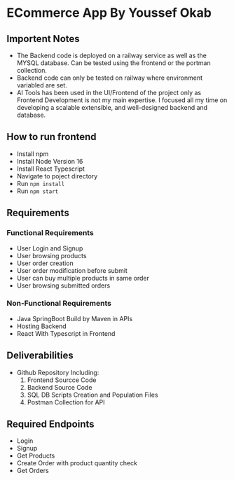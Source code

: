 # ECommerce App By Youssef Okab

## Importent Notes
- The Backend code is deployed on a railway service as well as the MYSQL database. Can be tested using the frontend or the portman collection.
- Backend code can only be tested on railway where environment variabled are set.
- AI Tools has been used in the UI/Frontend of the project only as Frontend Development is not my main expertise. I focused all my time on developing a scalable extensible, and well-designed backend and database.

## How to run frontend
- Install npm
- Install Node Version 16
- Install React Typescript
- Navigate to poject directory
- Run `npm install`
- Run `npm start`

## Requirements

### Functional Requirements
- User Login and Signup
- User browsing products
- User order creation
- User order modification before submit
- User can buy multiple products in same order
- User browsing submitted orders

### Non-Functional Requirements
- Java SpringBoot Build by Maven in APIs
- Hosting Backend
- React With Typescript in Frontend

## Deliverabilities
- Github Repository Including:
	1. Frontend Sourcce Code
	2. Backend Source Code
	3. SQL DB Scripts Creation and Population Files
	4. Postman Collection for API

## Required Endpoints
- Login 
- Signup
- Get Products
- Create Order with product quantity check
- Get Orders
